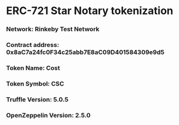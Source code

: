 # ERC-721 Star Notary tokenization
### Network: Rinkeby Test Network
### Contract address: 0x8aC7a24fc0F34c25abb7E8aC09D401584309e9d5
### Token Name: Cost
### Token Symbol: CSC
### Truffle Version: 5.0.5
### OpenZeppelin Version: 2.5.0

